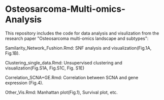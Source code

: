# Osteosarcoma-Multi-omics-Analysis

This repository includes the code for data analysis and visulization from the research paper "Osteosarcoma multi-omics landscape and subtypes":

Samilarity_Network_Fushion.Rmd: SNF analysis and visualization(Fig.1A, Fig.1B).

Clustering_single_data.Rmd: Unsupervised clustering and visualization(Fig.S1A, Fig.S1C, Fig. S1E)

Correlation_SCNA+GE.Rmd: Correlation between SCNA and gene expression (Fig.4).

Other_Vis.Rmd: Manhattan plot(Fig.1), Survival plot, etc.
